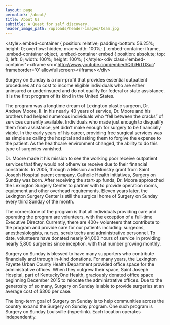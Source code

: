 ```yaml
---
layout: page
permalink: /about/
title: About Us
subtitle: A Quest for self discovery.
header_image_path: /uploads/header-images/team.jpg
---
```



&lt;style&gt;.embed-container { position: relative; padding-bottom: 56.25%; height: 0; overflow: hidden; max-width: 100%; } .embed-container iframe, .embed-container object, .embed-container embed { position: absolute; top: 0; left: 0; width: 100%; height: 100%; }&lt;/style&gt;&lt;div class='embed-container'&gt;&lt;iframe src='http://www.youtube.com/embed/QILiHiTD3uc' frameborder='0' allowfullscreen&gt;&lt;/iframe&gt;&lt;/div&gt;

Surgery on Sunday is a non-profit that provides essential outpatient procedures at no cost to income eligible individuals who are either uninsured or underinsured and do not qualify for federal or state assistance. It is the first program of its kind in the United States.

The program was a longtime dream of Lexington plastic surgeon, Dr. Andrew Moore, II. In his nearly 40 years of service, Dr. Moore and his brothers had helped numerous individuals who “fell between the cracks” of services currently available. Individuals who made just enough to disqualify them from assistance, yet didn’t make enough for surgery to be financially viable. In the early years of his career, providing free surgical services was as simple as calling the hospital and asking them to forgive the expense to the patient. As the healthcare environment changed, the ability to do this type of surgeries vanished.

Dr. Moore made it his mission to see the working poor receive outpatient services that they would not otherwise receive due to their financial constraints. In 2005, through a Mission and Ministry grant from Saint Joseph Hospital parent company, Catholic Health Initiatives, Surgery on Sunday was born. After receiving the start-up funds, Dr. Moore approached the Lexington Surgery Center to partner with to provide operation rooms, equipment and other overhead requirements. Eleven years later, the Lexington Surgery Center is still the surgical home of Surgery on Sunday every third Sunday of the month.

The cornerstone of the program is that all individuals providing care and operating the program are volunteers, with the exception of a full-time Executive Director. Currently, there are 400+ volunteers that contribute to the program and provide care for our patients including: surgeons, anesthesiologists, nurses, scrub techs and administrative personnel. To date, volunteers have donated nearly 94,000 hours of service in providing nearly 5,800 surgeries since inception, with that number growing monthly.

Surgery on Sunday is blessed to have many supporters who contribute financially and through in-kind donations. For many years, the Lexington Fayette Urban County Health Department provided office space for the administrative offices. When they outgrew their space, Saint Joseph Hospital, part of KentuckyOne Health, graciously donated office space beginning December 2015 to relocate the administrative offices. Due to the generosity of so many, Surgery on Sunday is able to provide surgeries at an average cost of $300 per case.

The long-term goal of Surgery on Sunday is to help communities across the country expand the Surgery on Sunday program. One such program is Surgery on Sunday Louisville (hyperlink). Each location operates independently.
